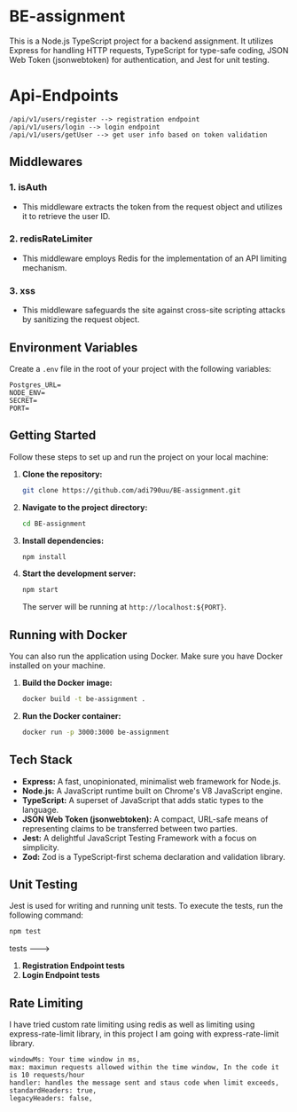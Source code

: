 # BE-assignment

This is a Node.js TypeScript project for a backend assignment. It utilizes Express for handling HTTP requests, TypeScript for type-safe coding, JSON Web Token (jsonwebtoken) for authentication, and Jest for unit testing.

# Api-Endpoints

```
/api/v1/users/register --> registration endpoint
/api/v1/users/login --> login endpoint
/api/v1/users/getUser --> get user info based on token validation
```

## Middlewares

### 1. **isAuth**

- This middleware extracts the token from the request object and utilizes it to retrieve the user ID.

### 2. **redisRateLimiter**

- This middleware employs Redis for the implementation of an API limiting mechanism.

### 3. **xss**

- This middleware safeguards the site against cross-site scripting attacks by sanitizing the request object.

## Environment Variables

Create a `.env` file in the root of your project with the following variables:

```env
Postgres_URL=
NODE_ENV=
SECRET=
PORT=
```

## Getting Started

Follow these steps to set up and run the project on your local machine:

1. **Clone the repository:**

   ```bash
   git clone https://github.com/adi790uu/BE-assignment.git

   ```

2. **Navigate to the project directory:**

   ```bash
   cd BE-assignment
   ```

3. **Install dependencies:**

   ```bash
   npm install
   ```

4. **Start the development server:**

   ```bash
   npm start
   ```

   The server will be running at `http://localhost:${PORT}`.

## Running with Docker

You can also run the application using Docker. Make sure you have Docker installed on your machine.

1. **Build the Docker image:**

   ```bash
   docker build -t be-assignment .
   ```

2. **Run the Docker container:**

   ```bash
   docker run -p 3000:3000 be-assignment
   ```

## Tech Stack

- **Express:** A fast, unopinionated, minimalist web framework for Node.js.
- **Node.js:** A JavaScript runtime built on Chrome's V8 JavaScript engine.
- **TypeScript:** A superset of JavaScript that adds static types to the language.
- **JSON Web Token (jsonwebtoken):** A compact, URL-safe means of representing claims to be transferred between two parties.
- **Jest:** A delightful JavaScript Testing Framework with a focus on simplicity.
- **Zod:** Zod is a TypeScript-first schema declaration and validation library.

## Unit Testing

Jest is used for writing and running unit tests. To execute the tests, run the following command:

```bash
npm test
```

tests --->

1. **Registration Endpoint tests**
2. **Login Endpoint tests**

## Rate Limiting

I have tried custom rate limiting using redis as well as limiting using express-rate-limit library, in this project I am going with
express-rate-limit library.

```
windowMs: Your time window in ms,
max: maximun requests allowed within the time window, In the code it is 10 requests/hour
handler: handles the message sent and staus code when limit exceeds,
standardHeaders: true,
legacyHeaders: false,
```
